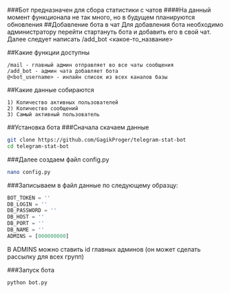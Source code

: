 ###Бот предназначен для сбора статистики с чатов
####На данный момент функционала не так много, но в будущем планируются обновления 
##Добавление бота в чат
Для добавления бота необходимо администратору перейти стартануть бота и добавить его в свой чат. Далее следует написать /add_bot <какое-то_название>

##Какие функции доступны

```
/mail - главный админ отправляет во все чаты сообщения
/add_bot - админ чата добавляет бота
@<bot_username> - инлайн список из всех каналов базы
```

##Какие данные собираются
```
1) Количество активных пользователей
2) Количество сообщений
3) Самый активный пользователь
```
##Установка бота
###Сначала скачаем данные
```bash
git clone https://github.com/GagikProger/telegram-stat-bot
cd telegram-stat-bot
```
###Далее создаем файл config.py
```bash
nano config.py
```
###Записываем в файл данные по следующему образцу:
```python
BOT_TOKEN = ''
DB_LOGIN = ''
DB_PASSWORD = ''
DB_HOST = ''
DB_PORT = ''
DB_NAME = ''
ADMINS = [000000000]
```
В ADMINS можно ставить id главных админов (он может сделать рассылку для всех групп)

###Запуск бота
```bash
python bot.py
```
